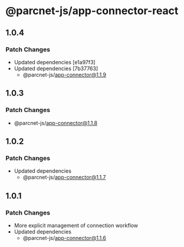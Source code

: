# @parcnet-js/app-connector-react

## 1.0.4

### Patch Changes

- Updated dependencies [e1a97f3]
- Updated dependencies [7b37763]
  - @parcnet-js/app-connector@1.1.9

## 1.0.3

### Patch Changes

- @parcnet-js/app-connector@1.1.8

## 1.0.2

### Patch Changes

- Updated dependencies
  - @parcnet-js/app-connector@1.1.7

## 1.0.1

### Patch Changes

- More explicit management of connection workflow
- Updated dependencies
  - @parcnet-js/app-connector@1.1.6
